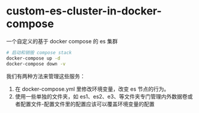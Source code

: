 # custom-es-cluster-in-docker-compose


一个自定义的基于 docker compose 的 es 集群

```bash
# 启动和销毁 compose stack
docker-compose up -d
docker-compose down -v
```

我们有两种方法来管理这些服务：

1. 在 docker-compose.yml 里修改环境变量，改变 es 节点的行为。
2. 使用一些单独的文件夹，如 es1、es2、e3、等文件夹专门管理内外数据卷或者配置文件-配置文件里的配置应该可以覆盖环境变量的配置